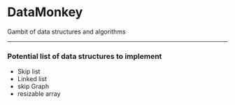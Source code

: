 DataMonkey
==========

Gambit of data structures and algorithms

----------

### Potential list of data structures to implement
* Skip list
* Linked list
* skip Graph
* resizable array



